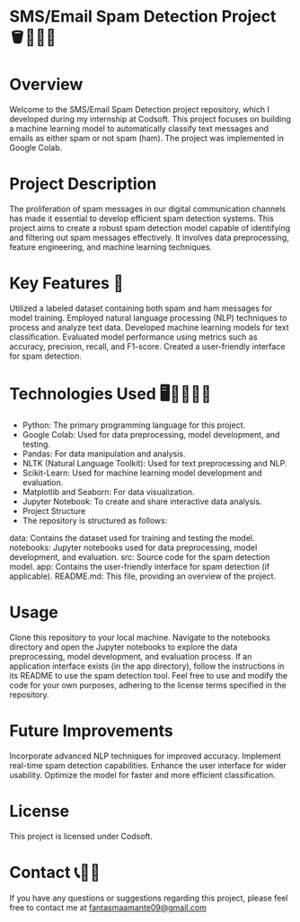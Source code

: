 # SMS/Email Spam Detection Project 🪣💂🏻‍♀️
# Overview 
Welcome to the SMS/Email Spam Detection project repository, which I developed during my internship at Codsoft. This project focuses on building a machine learning model to automatically classify text messages and emails as either spam or not spam (ham). The project was implemented in Google Colab.

# Project Description
The proliferation of spam messages in our digital communication channels has made it essential to develop efficient spam detection systems. This project aims to create a robust spam detection model capable of identifying and filtering out spam messages effectively. It involves data preprocessing, feature engineering, and machine learning techniques.

# Key Features 🔐
Utilized a labeled dataset containing both spam and ham messages for model training.
Employed natural language processing (NLP) techniques to process and analyze text data.
Developed machine learning models for text classification.
Evaluated model performance using metrics such as accuracy, precision, recall, and F1-score.
Created a user-friendly interface for spam detection.
# Technologies Used 🖥️🛜👨🏻‍💻
* Python: The primary programming language for this project.
* Google Colab: Used for data preprocessing, model development, and testing.
* Pandas: For data manipulation and analysis.
* NLTK (Natural Language Toolkit): Used for text preprocessing and NLP.
* Scikit-Learn: Used for machine learning model development and evaluation.
* Matplotlib and Seaborn: For data visualization.
* Jupyter Notebook: To create and share interactive data analysis.
* Project Structure
* The repository is structured as follows:

data: Contains the dataset used for training and testing the model.
notebooks: Jupyter notebooks used for data preprocessing, model development, and evaluation.
src: Source code for the spam detection model.
app: Contains the user-friendly interface for spam detection (if applicable).
README.md: This file, providing an overview of the project.
# Usage
Clone this repository to your local machine.
Navigate to the notebooks directory and open the Jupyter notebooks to explore the data preprocessing, model development, and evaluation process.
If an application interface exists (in the app directory), follow the instructions in its README to use the spam detection tool.
Feel free to use and modify the code for your own purposes, adhering to the license terms specified in the repository.
# Future Improvements
Incorporate advanced NLP techniques for improved accuracy.
Implement real-time spam detection capabilities.
Enhance the user interface for wider usability.
Optimize the model for faster and more efficient classification.
# License
This project is licensed under Codsoft.

# Contact 📞🤳🏻
If you have any questions or suggestions regarding this project, please feel free to contact me at fantasmaamante09@gmail.com

